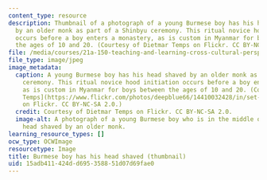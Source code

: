 ```yaml
---
content_type: resource
description: Thumbnail of a photograph of a young Burmese boy has his head shaved
  by an older monk as part of a Shinbyu ceremony. This ritual novice hood initiation
  occurs before a boy enters a monastery, as is custom in Myanmar for boys between
  the ages of 10 and 20. (Courtesy of Dietmar Temps on Flickr. CC BY-NC-SA 2.0.)
file: /media/courses/21a-150-teaching-and-learning-cross-cultural-perspectives-fall-2014/15adb411424dd695358851d07d69fae0_21a-150f14-th.jpg
file_type: image/jpeg
image_metadata:
  caption: A young Burmese boy has his head shaved by an older monk as part of a Shinbyu
    ceremony. This ritual novice hood initiation occurs before a boy enters a monastery,
    as is custom in Myanmar for boys between the ages of 10 and 20. (Courtesy of [Dietmar
    Temps](https://www.flickr.com/photos/deepblue66/14410032428/in/set-72157641062665533)
    on Flickr. CC BY-NC-SA 2.0.)
  credit: Courtesy of Dietmar Temps on Flickr. CC BY-NC-SA 2.0.
  image-alt: A photograph of a young Burmese boy who is in the middle of having his
    head shaved by an older monk.
learning_resource_types: []
ocw_type: OCWImage
resourcetype: Image
title: Burmese boy has his head shaved (thumbnail)
uid: 15adb411-424d-d695-3588-51d07d69fae0
---
```

